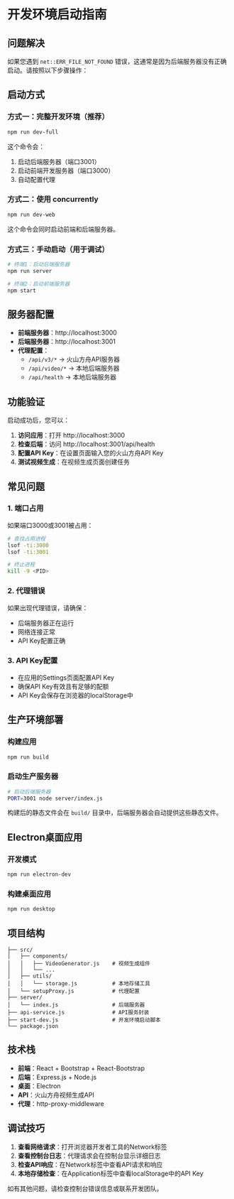 # 开发环境启动指南

## 问题解决

如果您遇到 `net::ERR_FILE_NOT_FOUND` 错误，这通常是因为后端服务器没有正确启动。请按照以下步骤操作：

## 启动方式

### 方式一：完整开发环境（推荐）
```bash
npm run dev-full
```
这个命令会：
1. 启动后端服务器（端口3001）
2. 启动前端开发服务器（端口3000）
3. 自动配置代理

### 方式二：使用 concurrently
```bash
npm run dev-web
```
这个命令会同时启动前端和后端服务器。

### 方式三：手动启动（用于调试）
```bash
# 终端1：启动后端服务器
npm run server

# 终端2：启动前端服务器
npm start
```

## 服务器配置

- **前端服务器**：http://localhost:3000
- **后端服务器**：http://localhost:3001
- **代理配置**：
  - `/api/v3/*` → 火山方舟API服务器
  - `/api/video/*` → 本地后端服务器
  - `/api/health` → 本地后端服务器

## 功能验证

启动成功后，您可以：

1. **访问应用**：打开 http://localhost:3000
2. **检查后端**：访问 http://localhost:3001/api/health
3. **配置API Key**：在设置页面输入您的火山方舟API Key
4. **测试视频生成**：在视频生成页面创建任务

## 常见问题

### 1. 端口占用
如果端口3000或3001被占用：
```bash
# 查找占用进程
lsof -ti:3000
lsof -ti:3001

# 终止进程
kill -9 <PID>
```

### 2. 代理错误
如果出现代理错误，请确保：
- 后端服务器正在运行
- 网络连接正常
- API Key配置正确

### 3. API Key配置
- 在应用的Settings页面配置API Key
- 确保API Key有效且有足够的配额
- API Key会保存在浏览器的localStorage中

## 生产环境部署

### 构建应用
```bash
npm run build
```

### 启动生产服务器
```bash
# 启动后端服务器
PORT=3001 node server/index.js
```

构建后的静态文件会在 `build/` 目录中，后端服务器会自动提供这些静态文件。

## Electron桌面应用

### 开发模式
```bash
npm run electron-dev
```

### 构建桌面应用
```bash
npm run desktop
```

## 项目结构

```
├── src/
│   ├── components/
│   │   ├── VideoGenerator.js    # 视频生成组件
│   │   └── ...
│   ├── utils/
│   │   └── storage.js           # 本地存储工具
│   └── setupProxy.js            # 代理配置
├── server/
│   └── index.js                 # 后端服务器
├── api-service.js               # API服务封装
├── start-dev.js                 # 开发环境启动脚本
└── package.json
```

## 技术栈

- **前端**：React + Bootstrap + React-Bootstrap
- **后端**：Express.js + Node.js
- **桌面**：Electron
- **API**：火山方舟视频生成API
- **代理**：http-proxy-middleware

## 调试技巧

1. **查看网络请求**：打开浏览器开发者工具的Network标签
2. **查看控制台日志**：代理请求会在控制台显示详细日志
3. **检查API响应**：在Network标签中查看API请求和响应
4. **本地存储检查**：在Application标签中查看localStorage中的API Key

如有其他问题，请检查控制台错误信息或联系开发团队。
